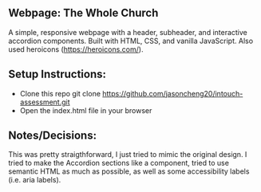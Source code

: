 ## Webpage: The Whole Church
A simple, responsive webpage with a header, subheader, and interactive accordion components.
Built with HTML, CSS, and vanilla JavaScript. Also used heroicons (https://heroicons.com/).

## Setup Instructions:
- Clone this repo
git clone https://github.com/jasoncheng20/intouch-assessment.git
- Open the index.html file in your browser

## Notes/Decisions:
This was pretty straigthforward, I just tried to mimic the original design.
I tried to make the Accordion sections like a component, tried to use semantic HTML as much as possible, as well as some accessibility labels (i.e. aria labels).
